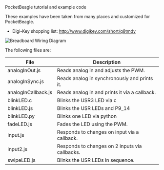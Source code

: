 PocketBeagle tutorial and example code

These examples have been taken from many places and customized for PocketBeagle.

* Digi-Key shopping list: http://www.digikey.com/short/q8tmdv

![Breadboard Wiring Diagram](PocketBeagle-examples1_bb.png "PocketBeagle Breadboard Wiring")

The following files are:

File                | Description
----                | -----------
analogInOut.js      | Reads analog in and adjusts the PWM.
analogInSync.js     | Reads analog in synchronously and prints it.
analogInCallback.js | Reads analog in and prints it via a callback.
blinkLED.c          | Blinks the USR3 LED via c
blinkLED.js         | Blinks the USR LEDs and P9_14
blinkLED.py         | Blinks one LED via python
fadeLED.js          | Fades the LED using the PWM.
input.js            | Responds to changes on input via a callback.
input2.js           | Responds to changes on 2 inputs via callbacks.
swipeLED.js         | Blinks the USR LEDs in sequence.
